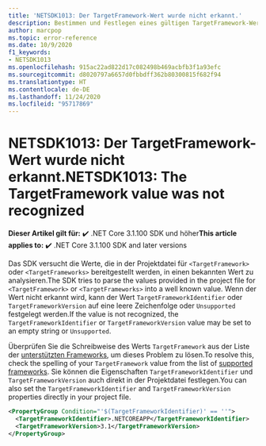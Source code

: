 ```yaml
---
title: 'NETSDK1013: Der TargetFramework-Wert wurde nicht erkannt.'
description: Bestimmen und Festlegen eines gültigen TargetFramework-Werts
author: marcpop
ms.topic: error-reference
ms.date: 10/9/2020
f1_keywords:
- NETSDK1013
ms.openlocfilehash: 915ac22ad822d17c082498b469acbfb3f1a93efc
ms.sourcegitcommit: d8020797a6657d0fbbdff362b80300815f682f94
ms.translationtype: HT
ms.contentlocale: de-DE
ms.lasthandoff: 11/24/2020
ms.locfileid: "95717869"
---
```

# <a name="netsdk1013-the-targetframework-value-was-not-recognized"></a><span data-ttu-id="aff82-103">NETSDK1013: Der TargetFramework-Wert wurde nicht erkannt.</span><span class="sxs-lookup"><span data-stu-id="aff82-103">NETSDK1013: The TargetFramework value was not recognized</span></span>

<span data-ttu-id="aff82-104">**Dieser Artikel gilt für:** ✔️ .NET Core 3.1.100 SDK und höher</span><span class="sxs-lookup"><span data-stu-id="aff82-104">**This article applies to:** ✔️ .NET Core 3.1.100 SDK and later versions</span></span>

<span data-ttu-id="aff82-105">Das SDK versucht die Werte, die in der Projektdatei für `<TargetFramework>` oder `<TargetFrameworks>` bereitgestellt werden, in einen bekannten Wert zu analysieren.</span><span class="sxs-lookup"><span data-stu-id="aff82-105">The SDK tries to parse the values provided in the project file for `<TargetFramework>` or `<TargetFrameworks>` into a well known value.</span></span>  <span data-ttu-id="aff82-106">Wenn der Wert nicht erkannt wird, kann der Wert `TargetFrameworkIdentifier` oder `TargetFrameworkVersion` auf eine leere Zeichenfolge oder `Unsupported` festgelegt werden.</span><span class="sxs-lookup"><span data-stu-id="aff82-106">If the value is not recognized, the `TargetFrameworkIdentifier` or `TargetFrameworkVersion` value may be set to an empty string or `Unsupported`.</span></span>

<span data-ttu-id="aff82-107">Überprüfen Sie die Schreibweise des Werts `TargetFramework` aus der Liste der [unterstützten Frameworks](../../../standard/frameworks.md), um dieses Problem zu lösen.</span><span class="sxs-lookup"><span data-stu-id="aff82-107">To resolve this, check the spelling of your `TargetFramework` value from the list of [supported frameworks](../../../standard/frameworks.md).</span></span>
<span data-ttu-id="aff82-108">Sie können die Eigenschaften `TargetFrameworkIdentifier` und `TargetFrameworkVersion` auch direkt in der Projektdatei festlegen.</span><span class="sxs-lookup"><span data-stu-id="aff82-108">You can also set the `TargetFrameworkIdentifier` and `TargetFrameworkVersion` properties directly in your project file.</span></span>

```xml
<PropertyGroup Condition="'$(TargetFrameworkIdentifier)' == ''">
  <TargetFrameworkIdentifier>.NETCOREAPP</TargetFrameworkIdentifier>
  <TargetFrameworkVersion>3.1</TargetFrameworkVersion>
</PropertyGroup>
```
